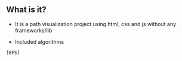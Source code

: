 ## What is it?
 

 * It is a path visualization project using html, css and js without any frameworks/lib

 * Included algorithms 

```
[BFS]
```